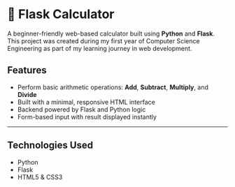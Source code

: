 # 🔢 Flask Calculator

A beginner-friendly web-based calculator built using **Python** and **Flask**. This project was created during my first year of Computer Science Engineering as part of my learning journey in web development.



##  Features

- Perform basic arithmetic operations: **Add**, **Subtract**, **Multiply**, and **Divide**
- Built with a minimal, responsive HTML interface
- Backend powered by Flask and Python logic
- Form-based input with result displayed instantly

---

## Technologies Used

- Python 
- Flask
- HTML5 & CSS3 


